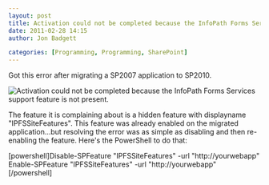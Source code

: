 ```yaml
---
layout: post
title: Activation could not be completed because the InfoPath Forms Services support feature is not present.
date: 2011-02-28 14:15
author: Jon Badgett

categories: [Programming, Programming, SharePoint]
---
```

Got this error after migrating a SP2007 application to SP2010. 

<img src="http://www.jonthenerd.com/wp-content/uploads/2011/02/InfoPathError.png" alt="Activation could not be completed because the InfoPath Forms Services support feature is not present." title="InfoPathError" class="aligncenter size-medium wp-image-172" />

The feature it is complaining about is a hidden feature with displayname "IPFSSiteFeatures". This feature was already enabled on the migrated application...but resolving the error was as simple as disabling and then re-enabling the feature. Here's the PowerShell to do that:

[powershell]Disable-SPFeature &quot;IPFSSiteFeatures&quot; -url &quot;http://yourwebapp&quot;
Enable-SPFeature &quot;IPFSSiteFeatures&quot; -url &quot;http://yourwebapp&quot;
[/powershell]

